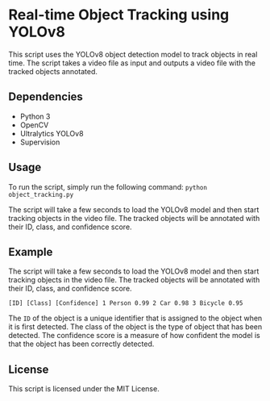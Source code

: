 # Real-time Object Tracking using YOLOv8

This script uses the YOLOv8 object detection model to track objects in real time. The script takes a video file as input and outputs a video file with the tracked objects annotated.

## Dependencies
* Python 3
* OpenCV
* Ultralytics YOLOv8
* Supervision
## Usage

To run the script, simply run the following command:
`python object_tracking.py`

The script will take a few seconds to load the YOLOv8 model and then start tracking objects in the video file. The tracked objects will be annotated with their ID, class, and confidence score.

## Example

The script will take a few seconds to load the YOLOv8 model and then start tracking objects in the video file. The tracked objects will be annotated with their ID, class, and confidence score.

`[ID] [Class] [Confidence]
1 Person 0.99
2 Car 0.98
3 Bicycle 0.95`


The `ID` of the object is a unique identifier that is assigned to the object when it is first detected. The class of the object is the type of object that has been detected. The confidence score is a measure of how confident the model is that the object has been correctly detected.

## License

This script is licensed under the MIT License.

